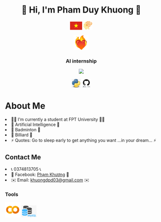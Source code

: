 <h1 align="center"> 👋 Hi, I'm Pham Duy Khuong 👋 </h1>
<div align="center" style="text-align:center;">
    <img src="https://github.com/KhuongApLuc/KhuongApLuc/blob/main/quoc-ky-viet-nam.jpg" width="40" style="display:inline-block;"/>
    <img src="https://github.com/KhuongApLuc/KhuongApLuc/blob/main/AI%20CLUB%20LOGO.png" width="30" style="display:inline-block;"/>
</div>
<p align="center"><img src="https://github.com/KhuongApLuc/KhuongApLuc/blob/main/cora%C3%A7%C3%A3o-fogo.gif "width="50"/>
<h3 align="center"> AI internship </h3>
<p align="center"><img src="https://camo.githubusercontent.com/f830d07ccee2ad1eb6aa55b9e896018f1770f43f2b1067166887384818107866/68747470733a2f2f696d672e736869656c64732e696f2f7374617469632f76313f6c6162656c3d50726f66696c652b7669657773266d6573736167653d3132333435363738393026636f6c6f723d666636396234" />
<div align="center" style="text-align:center;">
    <img src="https://github.com/KhuongApLuc/KhuongApLuc/blob/main/kisspng-python-programming-language-computer-programming-language-5acfdc3636bac7.8891188615235717662242.jpg" width="30"/>
    <img src= "https://github.com/KhuongApLuc/KhuongApLuc/blob/main/github-10000.jpg " width="30" style="display:inline-block;"/>
</div>
           
<!DOCTYPE html>
<html lang="en">
<head>
    <meta charset="UTF-8">
    <meta name="viewport" content="width=device-width, initial-scale=1.0">
</head>
    
<body>
    <h1>About Me</h1>
    <ul1>
        <li>🧑‍🎓 I’m currently a student at FPT University 🧑‍🎓</li>
        <li>🤖 Artificial Intelligence 🤖</li>
        <li>🏸 Badminton 🏸</li>
        <li>🎱 Billiard 🎱</li>
        <li>⚡ Quotes: Go to sleep early to get anything you want ...in your dream... ⚡</li>
    </ul1>
    <h2>Contact Me</h2>
    <ul2>
        <li>📞 0374813705 📞</li>
        <li>💭 Facebook: <a href="https://www.facebook.com/profile.php?id=100013776404180">Phạm Khương</a> 💭</li>
        <li>✉️ Email: <a href="mailto:khuongdpd03@gmail.com">khuongdpd03@gmail.com</a> ✉️</li>
    </ul2>
    <h3>Tools</h3>
    <ul3>
        <p> <img src= "https://github.com/KhuongApLuc/KhuongApLuc/blob/main/colab_favicon_256px.png" width = "50" />
        <img src= "https://github.com/KhuongApLuc/KhuongApLuc/blob/main/png-clipart-mysql-mysql-thumbnail.png" width = "50" />
    </ul3>
</body>
</html>

